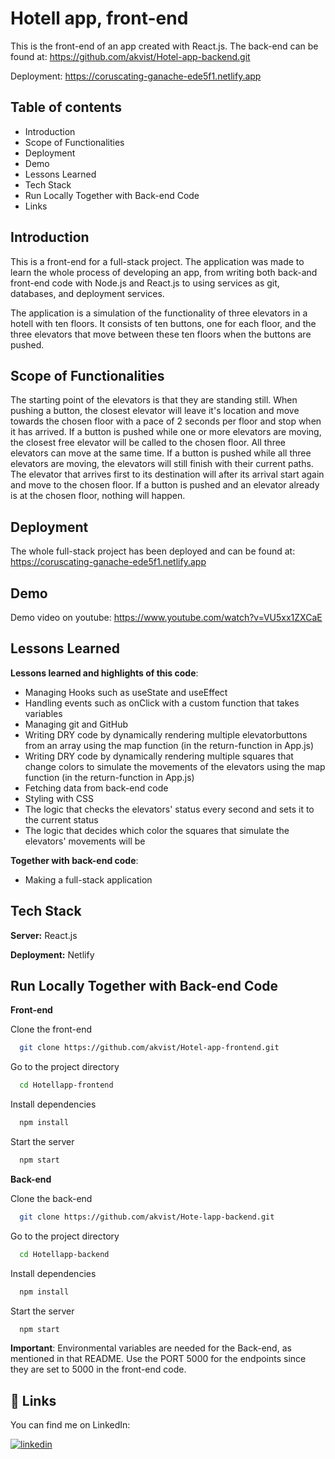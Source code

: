 # Hotell app, front-end

This is the front-end of an app created with React.js.
The back-end can be found at: https://github.com/akvist/Hotel-app-backend.git

Deployment: https://coruscating-ganache-ede5f1.netlify.app

## Table of contents

- Introduction
- Scope of Functionalities
- Deployment
- Demo
- Lessons Learned
- Tech Stack
- Run Locally Together with Back-end Code
- Links

## Introduction

This is a front-end for a full-stack project. The application was made to learn the whole process of developing an app, from writing both back-and front-end code with Node.js and React.js to using services as git, databases, and deployment services.

The application is a simulation of the functionality of three elevators in a hotell with ten floors. It consists of ten buttons, one for each floor, and the three elevators that move between
these ten floors when the buttons are pushed.

## Scope of Functionalities

The starting point of the elevators is that they are standing still. When pushing a button,
the closest elevator will leave it's location and move towards the chosen floor with a pace
of 2 seconds per floor and stop when it has arrived. If a button is pushed while one or more elevators
are moving, the closest free elevator will be called to the chosen floor. All three elevators
can move at the same time. If a button is pushed while all three elevators are moving, the
elevators will still finish with their current paths. The elevator that arrives first to its
destination will after its arrival start again and move to the chosen floor. If a button is pushed and an elevator
already is at the chosen floor, nothing will happen.

## Deployment

The whole full-stack project has been deployed and can be found at: https://coruscating-ganache-ede5f1.netlify.app

## Demo

Demo video on youtube: https://www.youtube.com/watch?v=VU5xx1ZXCaE

## Lessons Learned

**Lessons learned and highlights of this code**:

- Managing Hooks such as useState and useEffect
- Handling events such as onClick with a custom function that takes variables
- Managing git and GitHub
- Writing DRY code by dynamically rendering multiple elevatorbuttons from an array using the map function (in the return-function in App.js)
- Writing DRY code by dynamically rendering multiple squares that change colors to simulate the movements of the elevators using the map function (in the return-function in App.js)
- Fetching data from back-end code
- Styling with CSS
- The logic that checks the elevators' status every second and sets it to the current status
- The logic that decides which color the squares that simulate the elevators' movements will be

**Together with back-end code**:

- Making a full-stack application

## Tech Stack

**Server:** React.js

**Deployment:** Netlify

## Run Locally Together with Back-end Code

**Front-end**

Clone the front-end

```bash
  git clone https://github.com/akvist/Hotel-app-frontend.git
```

Go to the project directory

```bash
  cd Hotellapp-frontend
```

Install dependencies

```bash
  npm install
```

Start the server

```bash
  npm start
```

**Back-end**

Clone the back-end

```bash
  git clone https://github.com/akvist/Hote-lapp-backend.git
```

Go to the project directory

```bash
  cd Hotellapp-backend
```

Install dependencies

```bash
  npm install
```

Start the server

```bash
  npm start
```

**Important**: Environmental variables are needed for the Back-end, as mentioned in that README. Use the PORT 5000 for the endpoints since they are set to 5000 in the front-end code.

## 🔗 Links

You can find me on LinkedIn:

[![linkedin](https://img.shields.io/badge/linkedin-0A66C2?style=for-the-badge&logo=linkedin&logoColor=white)](https://www.linkedin.com/in/amira-kvist-7a5083187/)
